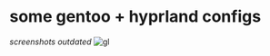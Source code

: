 some gentoo + hyprland configs
==============================
*screenshots outdated*
![gl](https://github.com/K77YY/gentoo-hyprland/blob/main/gl.png?raw=true)

